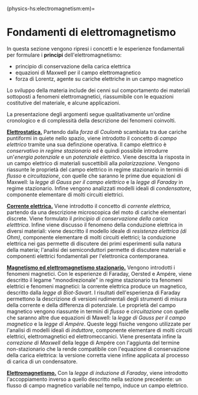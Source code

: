(physics-hs:electromagnetism:em)=
# Fondamenti di elettromagnetismo

In questa sezione vengono ripresi i concetti e le esperienze fondamentali per formulare i **principi** dell'elettromagnetismo:
- principio di conservazione della carica elettrica
- equazioni di Maxwell per il campo elettromagnetico
- forza di Lorentz, agente su cariche elettriche in un campo magnetico

Lo sviluppo della materia include dei cenni sul comportamento dei materiali sottoposti a fenomeni elettromagnetici, riassumibile con le equazioni costitutive del materiale, e alcune applicazioni.

La presentazione degli argomenti segue qualitativamente un'ordine cronologico e di complessità della descrizione dei fenomeni coinvolti.

[**Elettrostatica.**](physics-hs:electromagnetism:electrostatics) Partendo dalla *forza di Coulomb* scambiata tra due cariche puntiformi in quiete nello spazio, viene introdotto il concetto di *campo elettrico* tramite una sua definzione operativa. Il campo elettrico è *conservativo in regime stazionario* ed è quindi possibile introdurre un'*energia potenziale* e un *potenziale elettrico*. Viene descitta la risposta in un campo elettrico di materiali suscettibili alla *polarizzazione*. Vengono riassunte le proprietà del campo elettrico in regime stazionario in termini di *flusso* e *circuitazione*, con quelle che saranno le prime due equazioni di Maxwell: la *legge di Gauss per il campo elettrico* e la *legge di Faraday* in regime stazionario. Infine vengono analizzati modelli ideali di *condensatore*, componente elementare di molti circuiti elettrici.

[**Corrente elettrica.**](physics-hs:electromagnetism:electric-current) Viene introdotto il concetto di *corrente elettrica*, partendo da una descrizione microscopica del moto di cariche elementari discrete. Viene formulato il *principio di conservazione della carica eletttrica*. Infine viene discusso il fenomeno della conduzione elettrica in diversi materiali: viene descritto il modello ideale di *resistenza elettrica (di Ohm)*, componente elementare di molti circuiti elettrici; la conduzione elettrica nei gas permette di discutere dei primi esperimenti sulla natura della materia; l'analisi dei semiconduttori permette di discutere materiali e componenti elettrici fondamentali per l'elettronica contemporanea.

[**Magnetismo ed elettromagnetismo stazionario.**](physics-hs:electromagnetism:electromagnetism-steady) Vengono introdotti i fenomeni magnetici. Con le esperienze di Faraday, Oersted e Ampére, viene descritto il legame "monodirezionale" in regime stazionario tra fenomeni elettrici e fenomeni magnetici: la corrente elettrica produce un magnetico, descritto dalla *legge di Biot-Savart*. I risultati dell'esperienza di Faraday permettono la descrizione di versioni rudimentali degli strumenti di misura della corrente e della differenza di potenziale. Le proprietà del campo magnetico vengono riassunte in termini di *flusso* e *circuitazione* con quelle che saranno altre due equazioni di Mawell: la *legge di Gauss per il campo magnetico* e la *legge di Ampére*. Queste leggi fisiche vengono utilizzate per l'analisi di modelli ideali di *induttore*, componente elementare di molti circuiti elettrici, elettromagnetici ed elettromeccanici. Viene presentata infine la *correzione di Maxwell* della legge di Ampére con l'aggiunta del termine non-stazionario che la rende compatibile con l'equazione di conservazione della carica elettrica: la versione corretta viene infine applicata al processo di carica di un condensatore.

[**Elettromagnetismo.**](physics-hs:electromagnetism:electromagnetism-general) Con la *legge di induzione di Faraday*, viene introdotto l'accoppiamento inverso a quello descritto nella sezione precedente: un flusso di campo magnetico variabile nel tempo, induce un campo elettrico.
